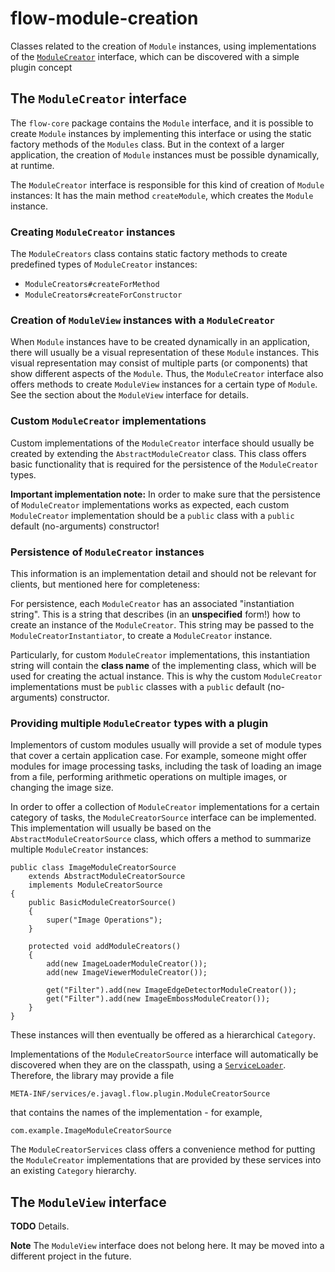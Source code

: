 # flow-module-creation

Classes related to the creation of `Module` instances, using implementations
of the
[`ModuleCreator`](https://github.com/javagl/Flow/blob/master/flow-module-creation/src/main/java/de/javagl/flow/module/creation/ModuleCreator.java)
 interface, which can be discovered with a simple plugin concept
 

## The `ModuleCreator` interface

The `flow-core` package contains the `Module` interface, and it is possible
to create `Module` instances by implementing this interface or using the
static factory methods of the `Modules` class. But in the context of a 
larger application, the creation of `Module` instances must be possible
dynamically, at runtime. 
 
The `ModuleCreator` interface is responsible for this kind of creation of 
`Module` instances: It has the main method `createModule`, which creates 
the `Module` instance.

### Creating `ModuleCreator` instances

The `ModuleCreators` class contains static factory methods to create
predefined types of `ModuleCreator` instances:

- `ModuleCreators#createForMethod`
- `ModuleCreators#createForConstructor`

### Creation of `ModuleView` instances with a `ModuleCreator`

When `Module` instances have to be created dynamically in an application,
there will usually be a visual representation of these `Module` instances.
This visual representation may consist of multiple parts (or components)
that show different aspects of the `Module`. Thus, the `ModuleCreator`
interface also offers methods to create `ModuleView` instances for 
a certain type of `Module`. See the section about the `ModuleView`
interface for details.

### Custom `ModuleCreator` implementations 

Custom implementations of the `ModuleCreator` interface should usually
be created by extending the `AbstractModuleCreator` class. This class
offers basic functionality that is required for the persistence of 
the `ModuleCreator` types. 

**Important implementation note:** In order to make sure that the persistence 
of `ModuleCreator` implementations works as expected, each custom
`ModuleCreator` implementation should be a `public` class with
a `public` default (no-arguments) constructor!


### Persistence of `ModuleCreator` instances

This information is an implementation detail and should not be relevant
for clients, but mentioned here for completeness: 

For persistence, each `ModuleCreator` has an associated "instantiation
string". This is a string that describes (in an **unspecified** form!)
how to create an instance of the `ModuleCreator`. This string may
be passed to the `ModuleCreatorInstantiator`, to create a 
`ModuleCreator` instance.

Particularly, for custom `ModuleCreator` implementations, this 
instantiation string will contain the **class name** of the implementing
class, which will be used for creating the actual instance. This is
why the custom `ModuleCreator` implementations must be `public` 
classes with a `public` default (no-arguments) constructor.
 

### Providing multiple `ModuleCreator` types with a plugin

Implementors of custom modules usually will provide a set of module types
that cover a certain application case. For example, someone might offer
modules for image processing tasks, including the task of loading an
image from a file, performing arithmetic operations on multiple images,
or changing the image size.

In order to offer a collection of `ModuleCreator` implementations for
a certain category of tasks, the `ModuleCreatorSource` interface can
be implemented. This implementation will usually be based on the 
`AbstractModuleCreatorSource` class, which offers a method to
summarize multiple `ModuleCreator` instances:

    public class ImageModuleCreatorSource 
        extends AbstractModuleCreatorSource 
        implements ModuleCreatorSource
    {
        public BasicModuleCreatorSource()
        {
            super("Image Operations");
        }
    
        protected void addModuleCreators()
        {
            add(new ImageLoaderModuleCreator());
            add(new ImageViewerModuleCreator());
      
            get("Filter").add(new ImageEdgeDetectorModuleCreator()); 
            get("Filter").add(new ImageEmbossModuleCreator()); 
        }
    }

These instances will then eventually be offered as a hierarchical `Category`.
 
Implementations of the `ModuleCreatorSource` interface will automatically
be discovered when they are on the classpath, using a 
[`ServiceLoader`](https://docs.oracle.com/javase/8/docs/api/java/util/ServiceLoader.html). Therefore,
the library may provide a file

    META-INF/services/e.javagl.flow.plugin.ModuleCreatorSource
    
that contains the names of the implementation - for example,

    com.example.ImageModuleCreatorSource
    
The `ModuleCreatorServices` class offers a convenience method for putting
the `ModuleCreator` implementations that are provided by these services
into an existing `Category` hierarchy.


## The `ModuleView` interface

**TODO** Details.

**Note** The `ModuleView` interface does not belong here. It may be moved 
into a different project in the future.

 

